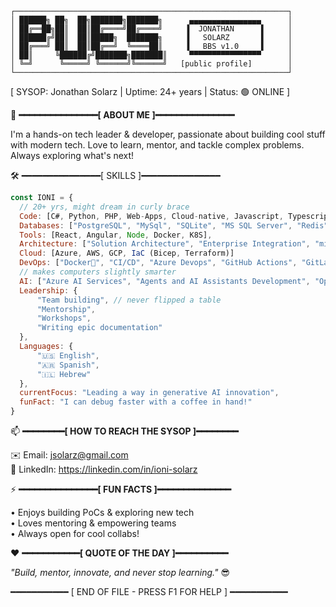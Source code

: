 ```
┌─────────────────────────────────────────────────────────────┐
│ ██████╗ ██╗  ██╗███████╗███████╗      ▄▄▄▄▄▄▄▄▄▄▄▄▄▄▄▄      │
│ ██╔══██╗██║  ██║██╔════╝██╔════╝     ▐  JONATHAN      ▌     │
│ ██████╔╝██║  ██║█████╗  ███████╗     ▐   SOLARZ       ▌     │
│ ██╔═══╝ ██║  ██║██╔══╝  ╚════██║     ▐   BBS v1.0     ▌     │
│ ██║     ╚██████╔╝███████╗███████║     ▀▀▀▀▀▀▀▀▀▀▀▀▀▀▀▀      │
│ ╚═╝      ╚═════╝ ╚══════╝╚══════╝   [public profile]        │
└─────────────────────────────────────────────────────────────┘
```

[ SYSOP: Jonathan Solarz | Uptime: 24+ years | Status: 🟢 ONLINE ]

🌟 **━━━━━━━━━━━━━━━[ ABOUT ME ]━━━━━━━━━━━━━━━**

I'm a hands-on tech leader & developer, passionate about building cool stuff with modern tech. Love to learn, mentor, and tackle complex problems. 
Always exploring what's next!

🛠️ ━━━━━━━━━━━━━━━[ SKILLS ]━━━━━━━━━━━━━━━

```javascript
const IONI = {
  // 20+ yrs, might dream in curly brace
  Code: [C#, Python, PHP, Web-Apps, Cloud-native, Javascript, Typescript, HTML, CSS], 
  Databases: ["PostgreSQL", "MySql", "SQLite", "MS SQL Server", "Redis"],
  Tools: [React, Angular, Node, Docker, K8S],
  Architecture: ["Solution Architecture", "Enterprise Integration", "microservices", "event-driven", "design system pattern"],
  Cloud: [Azure, AWS, GCP, IaC (Bicep, Terraform)]
  DevOps: ["Docker🐳", "CI/CD", "Azure Devops", "GitHub Actions", "GitLab"],
  // makes computers slightly smarter
  AI: ["Azure AI Services", "Agents and AI Assistants Development", "OpenAI Technologies", "AI Ethics"], 
  Leadership: {
      "Team building", // never flipped a table
      "Mentorship",
      "Workshops",
      "Writing epic documentation"
  },
  Languages: {
      "🇺🇸 English",
      "🇦🇷 Spanish",
      "🇮🇱 Hebrew"
  },
  currentFocus: "Leading a way in generative AI innovation",
  funFact: "I can debug faster with a coffee in hand!"
}
```


📫 **━━━━━━━━[ HOW TO REACH THE SYSOP ]━━━━━━━━**

✉️ Email:     jsolarz@gmail.com  
🔗 LinkedIn:  https://linkedin.com/in/ioni-solarz

⚡ **━━━━━━━━━━━━━━━[ FUN FACTS ]━━━━━━━━━━━━━━**

• Enjoys building PoCs & exploring new tech  
• Loves mentoring & empowering teams  
• Always open for cool collabs!  

❤️ **━━━━━━━━━━━[ QUOTE OF THE DAY ]━━━━━━━━━━**

_"Build, mentor, innovate, and never stop learning."_ 😎

━━━━━━━━━━━ [ END OF FILE - PRESS F1 FOR HELP ] ━━━━━━━━━━━
